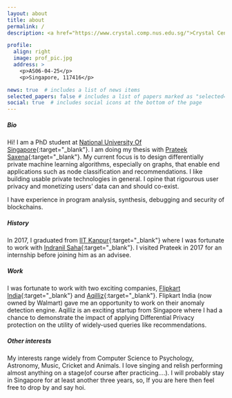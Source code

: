 ```yaml
---
layout: about
title: about
permalink: /
description: <a href="https://www.crystal.comp.nus.edu.sg/">Crystal Center</a>. KiSP Lab. School Of Computing. National University Of Singapore.

profile:
  align: right
  image: prof_pic.jpg
  address: >
    <p>AS06-04-25</p>
    <p>Singapore, 117416</p>

news: true  # includes a list of news items
selected_papers: false # includes a list of papers marked as "selected={true}"
social: true  # includes social icons at the bottom of the page
---
```


<!-- Write your biography here. Tell the world about yourself. Link to your favorite [subreddit](http://reddit.com){:target="\_blank"}. You can put a picture in, too. The code is already in, just name your picture `prof_pic.jpg` and put it in the `img/` folder. -->

##### **Bio**
Hi! I am a PhD student at [National University Of Singapore](http://nus.edu.sg/){:target="\_blank"}. I am doing my thesis with [Prateek Saxena](https://www.comp.nus.edu.sg/~prateeks/){:target="\_blank"}. My current focus is to design differentially private machine learning algorithms, especially on graphs, that enable end applications such as node classification and recommendations. I like building usable private technologies in general. I opine that rigourous user privacy and monetizing users’ data can and should co-exist.

I have experience in program analysis, synthesis, debugging and security of blockchains.

##### **History**
In 2017, I graduated from [IIT Kanpur](https://www.iitk.ac.in/){:target="\_blank"} where I was fortunate to work with [Indranil Saha](https://cse.iitk.ac.in/users/isaha/){:target="\_blank"}. I visited Prateek in 2017 for an internship before joining him as an advisee.

##### **Work**
I was fortunate to work with two exciting companies, [Flipkart India](https://www.flipkart.com/){:target="\_blank"} and [Aqilliz](https://aqilliz.com/){:target="\_blank"}. Flipkart India (now owned by Walmart) gave me an opportunity to work on their anomaly detection engine. Aqilliz is an exciting startup from Singapore where I had a chance to demonstrate the impact of applying Differential Privacy protection on the utility of widely-used queries like recommendations.

##### **Other interests**
My interests range widely from Computer Science to Psychology, Astronomy, Music, Cricket and Animals. I love singing and relish performing almost anything on a stage(of course after practicing….). I will probably stay in Singapore for at least another three years, so, If you are here then feel free to drop by and say hoi.

<!-- Put your address / P.O. box / other info right below your picture. You can also disable any these elements by editing `profile` property of the YAML header of your `_pages/about.md`. Edit `_bibliography/papers.bib` and Jekyll will render your [publications page](/al-folio/publications/) automatically.

Link to your social media connections, too. This theme is set up to use [Font Awesome icons](http://fortawesome.github.io/Font-Awesome/){:target="\_blank"} and [Academicons](https://jpswalsh.github.io/academicons/){:target="\_blank"}, like the ones below. Add your Facebook, Twitter, LinkedIn, Google Scholar, or just disable all of them. -->
